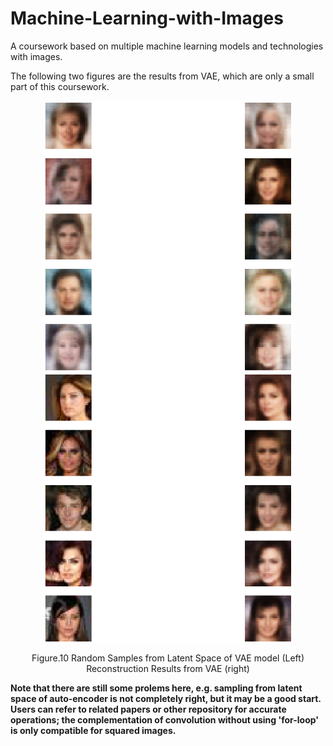 # Machine-Learning-with-Images
A coursework based on multiple machine learning models and technologies with images.

The following two figures are the results from VAE, which are only a small part of this coursework.

<div align=center>
<img src="https://github.com/Ilvecoding0912/Machine-Learning-with-Images/blob/main/vae-samples.png" width = "400" align=center />
<img src="https://github.com/Ilvecoding0912/Machine-Learning-with-Images/blob/main/vae-reconstruction.png" width = "400" align=center />

Figure.10 Random Samples from Latent Space of VAE model (Left) Reconstruction Results from VAE (right)
</div>

**Note that there are still some prolems here, e.g. sampling from latent space of auto-encoder is not completely right, but it may be a good start. Users can refer to related papers or other repository for accurate operations; the complementation of convolution without using 'for-loop' is only compatible for squared images.**

